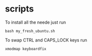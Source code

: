 # scripts

To install all the neede just run

    bash my_fresh_ubuntu.sh
    
To swap CTRL and CAPS_LOCK keys run

    xmodmap keyboardfix
